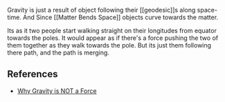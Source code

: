 Gravity is just a result of object following their [[geodesic]]s along space-time. And Since [[Matter Bends Space]] objects curve towards the matter.

Its as it two people start walking straight on their longitudes from equator towards the poles. It would appear as if there's a force pushing the two of them together as they walk towards the pole. But its just them following there path, and the path is merging.

## References
- [Why Gravity is NOT a Force](https://www.youtube.com/watch?v=XRr1kaXKBsU)